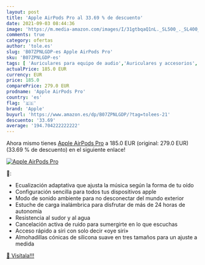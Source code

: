 ```yaml
---
layout: post
title: 'Apple AirPods Pro al 33.69 % de descuento'
date: 2021-09-03 08:44:36
image: 'https://m.media-amazon.com/images/I/31gtbqaQ1nL._SL500_._SL400_.jpg'
comments: true
category: ofertas
author: 'tole.es'
slug: 'B07ZPNLGDP-es Apple AirPods Pro'
sku: 'B07ZPNLGDP-es'
tags: [ 'Auriculares para equipo de audio','Auriculares y accesorios','Electrónica','apple', ]
actualPrice: 185.0 EUR
currency: EUR
price: 185.0
comparePrice: 279.0 EUR
prodname: 'Apple AirPods Pro'
country: 'es'
flag: '🇪🇸'
brand: 'Apple'
buyurl: 'https://www.amazon.es/dp/B07ZPNLGDP/?tag=tolees-21'
descuento: '33.69'
average: '194.704222222222'
---
```


Ahora mismo tienes [Apple AirPods Pro](https://www.amazon.es/dp/B07ZPNLGDP/?tag=tolees-21) a 185.0 EUR (original: 279.0 EUR) (33.69 %  de descuento) en el siguiente enlace!

[![Apple AirPods Pro](https://m.media-amazon.com/images/I/31gtbqaQ1nL._SL500_._SL400_.jpg)](https://www.amazon.es/dp/B07ZPNLGDP/?tag=tolees-21)

🔎:

- Ecualización adaptativa que ajusta la música según la forma de tu oído
- Configuración sencilla para todos tus dispositivos apple
- Modo de sonido ambiente para no desconectar del mundo exterior
- Estuche de carga inalámbrica para disfrutar de más de 24 horas de autonomía
- Resistencia al sudor y al agua
- Cancelación activa de ruido para sumergirte en lo que escuchas
- Acceso rápido a siri con solo decir «oye siri»
- Almohadillas cónicas de silicona suave en tres tamaños para un ajuste a medida

[🛒 Visítala!!!](https://www.amazon.es/dp/B07ZPNLGDP/?tag=tolees-21)
